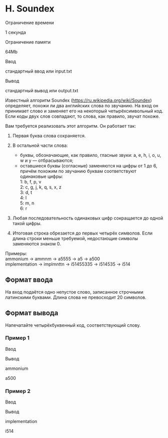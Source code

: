 H. Soundex
==========

Ограничение времени

1 секунда

Ограничение памяти

64Mb

Ввод

стандартный ввод или input.txt

Вывод

стандартный вывод или output.txt

Известный алгоритм Soundex (https://ru.wikipedia.org/wiki/Soundex) определяет, похожи ли два английских слова по звучанию. На вход он принимает слово и заменяет его на некоторый четырёхсимвольный код. Если коды двух слов совпадают, то слова, как правило, звучат похоже.

Вам требуется реализовать этот алгоритм. Он работает так:

1.  Первая буква слова сохраняется.
2.  В остальной части слова:
    *   буквы, обозначающие, как правило, гласные звуки: a, e, h, i, o, u, w и y — отбрасываются;
    *   оставшиеся буквы (согласные) заменяются на цифры от 1 до 6, причём похожим по звучанию буквам соответствуют одинаковые цифры:  
        1: b, f, p, v  
        2: c, g, j, k, q, s, x, z  
        3: d, t  
        4: l  
        5: m, n  
        6: r  
        
3.  Любая последовательность одинаковых цифр сокращается до одной такой цифры.
4.  Итоговая строка обрезается до первых четырёх символов. Если длина строки меньше требуемой, недостающие символы заменяются знаком 0.

Примеры:  
аmmonium → ammnm → a5555 → a5 → a500  
implementation → implmnttn → i51455335 → i514535 → i514

Формат ввода
------------

На вход подаётся одно непустое слово, записанное строчными латинскими буквами. Длина слова не превосходит 20 символов.

Формат вывода
-------------

Напечатайте четырёхбуквенный код, соответствующий слову.

### Пример 1

Ввод

Вывод

ammonium

a500

### Пример 2

Ввод

Вывод

implementation

i514